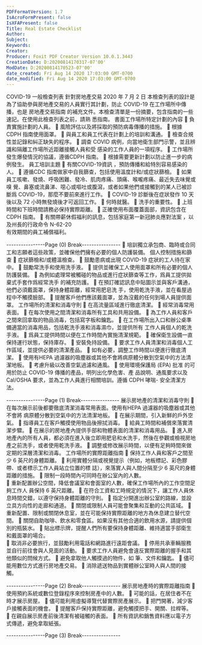 ```yaml
---
PDFFormatVersion: 1.7
IsAcroFormPresent: false
IsXFAPresent: false
Title: Real Estate Checklist
Author: 
Subject: 
Keywords: 
Creator: 
Producer: Foxit PDF Creator Version 10.0.1.3443
CreationDate: D:20200814170317-07'00'
ModDate: D:20200814170523-07'00'
date_created: Fri Aug 14 2020 17:03:00 GMT-0700
date_modified: Fri Aug 14 2020 17:03:00 GMT-0700
---
```

 
COVID-19 一般檢查列表 
針對房地產交易 
2020 年 7 月 2 日 
本檢查列表的設計是為了協助參與房地產交易的人員實行其計劃，防止 COVID-19 在工作場所中傳播，也是 
房地產交易指南 的補充文件。本檢查清單是一份摘要，包含指南的一些速記。在使用此檢查列表之前，請熟
悉指南。 
書面工作場所特定計劃的內容 
 負責實施計劃的人員。 
 風險評估以及將採取的預防病毒傳播的措施。 
 根據 CDPH 指南使用面罩。 
 與員工和員工代表在計劃上的培訓和溝通。 
 檢查合規性並記錄和糾正缺失的程序。 
 調查 COVID 病例，向當地衛生部門示警，並且辨識和隔離工作場所近距離接觸人員和受
感染的工作人員的一項程序。 
 工作場所發生爆發情況的協議，遵循CDPH 指南。 
 根據需要更新計劃以防止進一步的病例發生。 
員工培訓主題 
 有關COVID-19資訊 ，預防傳播和給特別容易感染的人。 
 遵循CDC 指南做家中自我篩查，包括使用溫度計和/或症狀篩檢。 
 如果員工咳嗽、發燒、呼吸困難、發冷、肌肉疼痛、頭痛、喉嚨疼痛、最近失去味覺或嗅
覺、鼻塞或流鼻涕、噁心或嘔吐或腹瀉，或者如果他們或接觸到的某人已被診斷爲 
COVID-19，那麼不要前來進行工作。 
 COVID-19 診斷後在症狀發作 10 天後以及 72 小時無發燒後才可返回工作。 
 何時就醫。 
 洗手的重要性。 
 上班時間和下班時間請務必保持實際距離。 
 正確使用布面覆蓋面部，資訊包含在 CDPH 指南。 
 有關帶薪休假福利的訊息，包括家庭第一新冠肺炎應對法案 ，以及州長的行政命令 N-62-20  
有效期間的員工補償福利。 
  
----------------Page (0) Break----------------
 培訓獨立承包商、臨時或合同工和志願者這些政策，並確保他們擁有必要的個人防護裝備。 
個人控制措施和篩查 
 症狀篩檢和/或體溫檢查。 
 鼓勵患病或出現 COVID-19 症狀的工人待在家中。 
 鼓勵常洗手和使用洗手液。 
 提供並確保工人使用面罩和所有必要的個人防護裝備。 
 為例如處理常被觸碰的物品或進行症狀篩查等工作，爲員工提供拋棄式手套作爲經常洗手
的補充防護。 
 在預訂確認訊息中貼圖示並與客戶溝通，他們必須戴面罩，保持身體距離，經常用肥皂洗
手，使用乾洗手液，並在看屋過程中不觸摸臉部。 
 提醒客戶他們應該戴面罩，並為沒戴的任何到場人員提供面罩。 
工作場所的清潔和消毒守則 
 在高流量區域進行徹底清潔。 
 經常消毒常用表面。 
 在每次使用之間清潔和消毒所有工具和共用設備。 
 為工作人員和客戶之間來回拿取的物品消毒，包括寫字板和鑰匙。 
 在工作場所出入口和辦公桌準備適當的消毒用品，包括乾洗手液和消毒濕巾，並提供所有
工作人員個人的乾洗手液。 
 爲員工提供時間以便在工作時間內實施清潔規範。 
 確保衛生設備一直保持運行狀態，保持庫存。 
 安裝免持設備。 
 要求工作人員清潔和消毒個人工作區域，並提供必要的清潔產品。 
 如有必要，調整工作時間以便進行徹底清潔。 
 使用有HEPA 過濾器的吸塵器或其他不會將病原體分散到空氣中的方法清潔地板。 
 考慮升級以改善空氣過濾和通風。 
 使用環境保護局 (EPA) 批准 的可用於防止 COVID-19 傳播的產品，明列出化學危害、產
品說明、通風要求以及 Cal/OSHA 要求，並為工作人員進行相關培訓。遵循 CDPH 哮喘-
安全清潔方法。 
 
 
 
 
 
 
 
 
----------------Page (1) Break----------------
展示房地產的清潔和消毒守則 
 在每次展示前後都要徹底清潔消毒常用表面。使用有HEPA 過濾器的吸塵器或其他不會將
病原體分散到空氣中的方法清潔地板。 
 在展示期間，引入新鮮的戶外空氣。 
 指導員工在客戶觸摸使用物品後擦拭消毒。 
 給員工時間和補償來落實清潔步驟。 
 在展示的房地產內提供手部和物體表面的清潔和消毒用品。 
 進入房地產內的所有人員，都必須在進入後立即用肥皂和水洗手，然後在參觀或檢視房地
產之前洗手，或者使用乾洗手液。 
 調整或修改展示時間，以便有足夠時間來做定期的深層清潔和消毒。 
工作場所的實際距離指南 
 保持工作人員和客戶之間至少 6 英尺的身體距離。 
 利用實體分隔或視覺提示（例如，地板標記、彩色膠帶、或者標示工作人員站立位置的標
誌），來落實人與人間分隔至少 6 英尺的身體距離的措施。 
 限制一段時間內可同時在辦公室內的人數。  
 重新配置辦公空間，降低會議室和會面室的人數，確保工作場所內的工作空間足夠工作人
員保持 6 英尺距離。 
 在符合工資和工時規定的情況下，讓工作人員休息時間交錯，以遵守保持身體距離的守則。 
 指定分開進出辦公室的路線，並設立具方向性的走廊和通道。 
 關閉或限制人員可能會聚集和互動的公共區域。 
 重新配置、限制或關閉休息室，並在可能保持實際距離的地方為休息建立替代空間。 
 關閉自助咖啡、飲水和零食區。如果沒有其他合適的飲用水源，請提供個別的瓶裝水。 
 貼出標示牌，提醒人們所有要保持身體距離、維持適當手部衛生和戴面罩的場合。  
 取消非必要旅行，並鼓勵利用電話和網路進行遠距會議。 
 停用共承車輛服務並自行前往會與人見面的活動。 
 要求工作人員避免會違反實際距離的握手和其他類似的問候方式。 
 避免拿取他人觸摸過的物件，如 筆、文件和鑰匙。 
 儘可能用數位方式進行房地產交易。 
 消除遞送物品到實體辦公室時人與人間的接觸。 
 
 
 
 
 
 
----------------Page (2) Break----------------
展示房地產時的實際距離指南 
 使用預約系統或數位登錄程序來控制房產中的人數。 
 可能的話，在居住者不在時才展示房屋。 
 儘可能利用虛擬導覽代替實際房產展示。 
 把門開著，減少客戶接觸表面的機會。 
 提醒客戶保持實際距離，避免觸摸把手、開關、拉桿等。 
 在親自展示房產前後清潔有被碰觸的表面。 
 所有資訊和銷售資料應以電子方式傳遞，避免拿取紙張。 
 
----------------Page (3) Break----------------

